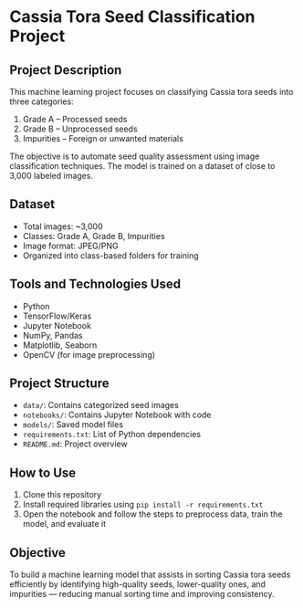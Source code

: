 # Cassia Tora Seed Classification Project

## Project Description

This machine learning project focuses on classifying Cassia tora seeds into three categories:

1. Grade A – Processed seeds  
2. Grade B – Unprocessed seeds  
3. Impurities – Foreign or unwanted materials

The objective is to automate seed quality assessment using image classification techniques. The model is trained on a dataset of close to 3,000 labeled images.

## Dataset

- Total images: ~3,000
- Classes: Grade A, Grade B, Impurities
- Image format: JPEG/PNG
- Organized into class-based folders for training

## Tools and Technologies Used

- Python
- TensorFlow/Keras
- Jupyter Notebook
- NumPy, Pandas
- Matplotlib, Seaborn
- OpenCV (for image preprocessing)

## Project Structure

- `data/`: Contains categorized seed images
- `notebooks/`: Contains Jupyter Notebook with code
- `models/`: Saved model files
- `requirements.txt`: List of Python dependencies
- `README.md`: Project overview

## How to Use

1. Clone this repository
2. Install required libraries using `pip install -r requirements.txt`
3. Open the notebook and follow the steps to preprocess data, train the model, and evaluate it

## Objective

To build a machine learning model that assists in sorting Cassia tora seeds efficiently by identifying high-quality seeds, lower-quality ones, and impurities — reducing manual sorting time and improving consistency.

